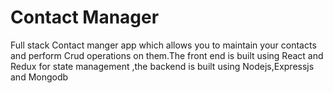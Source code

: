 # Contact Manager 
Full stack Contact manger app which allows you to maintain your contacts and perform
Crud operations on them.The front end is built using React and Redux for state management ,the backend
is built using Nodejs,Expressjs and Mongodb
